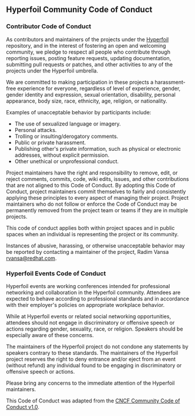 ## Hyperfoil Community Code of Conduct

### Contributor Code of Conduct

As contributors and maintainers of the projects under the [Hyperfoil](https://github.com/Hyperfoil/Hyperfoil) repository,
and in the interest of fostering an open and welcoming community, we pledge to
respect all people who contribute through reporting issues, posting feature 
requests, updating documentation, submitting pull requests or patches, and other
activities to any of the projects under the Hyperfoil umbrella.

We are committed to making participation in these projects a harassment-free experience for
everyone, regardless of level of experience, gender, gender identity and expression,
sexual orientation, disability, personal appearance, body size, race, ethnicity, age,
religion, or nationality.

Examples of unacceptable behavior by participants include:

* The use of sexualized language or imagery.
* Personal attacks.
* Trolling or insulting/derogatory comments.
* Public or private harassment.
* Publishing other's private information, such as physical or electronic addresses, without explicit permission.
* Other unethical or unprofessional conduct.

Project maintainers have the right and responsibility to remove, edit, or reject
comments, commits, code, wiki edits, issues, and other contributions that are not
aligned to this Code of Conduct.  By adopting this Code of Conduct, project maintainers
commit themselves to fairly and consistently applying these principles to every aspect
of managing their project.  Project maintainers who do not follow or enforce the Code of
Conduct may be permanently removed from the project team or teams if they are in multiple
projects.

This code of conduct applies both within project spaces and in public spaces
when an individual is representing the project or its community.

Instances of abusive, harassing, or otherwise unacceptable behavior may be reported by contacting a maintainer of the project, Radim Vansa <rvansa@redhat.com>.

### Hyperfoil Events Code of Conduct

Hyperfoil events are working conferences intended for professional networking and collaboration in the
Hyperfoil community.  Attendees are expected to behave according to professional standards and in accordance
with their employer's policies on appropriate workplace behavior.

While at Hyperfoil events or related social networking opportunities, attendees should not engage in
discriminatory or offensive speech or actions regarding gender, sexuality, race, or religion.  Speakers should
be especially aware of these concerns.

The maintainers of the Hyperfoil project do not condone any statements by speakers contrary to these standards.
The maintainers of the Hyperfoil project reserves the right to deny entrance and/or eject from an event
(without refund) any individual found to be engaging in discriminatory or offensive speech or actions.

Please bring any concerns to the immediate attention of the Hyperfoil maintainers.

This Code of Conduct was adapted from the [CNCF Community Code of Conduct v1.0](https://github.com/cncf/foundation/blob/master/code-of-conduct.md).
